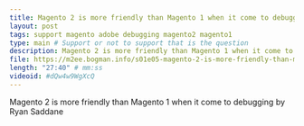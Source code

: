 ```yaml
---
title: Magento 2 is more friendly than Magento 1 when it come to debugging by Ryan Saddane  
layout: post
tags: support magento adobe debugging magento2 magento1
type: main # Support or not to support that is the question
description: Magento 2 is more friendly than Magento 1 when it come to debugging by Ryan Saddane
file: https://m2ee.bogman.info/s01e05-magento-2-is-more-friendly-than-magento-1-when-it-come-to-debugging-ryan-saddane.mp3
length: "27:40" # mm:ss
videoid: #dQw4w9WgXcQ
---
```


Magento 2 is more friendly than Magento 1 when it come to debugging by Ryan Saddane
